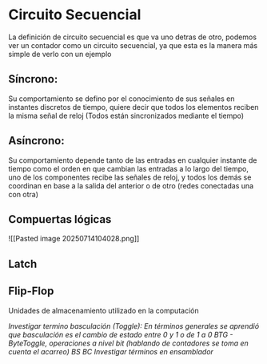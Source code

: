 # Circuito Secuencial
La definición de circuito secuencial es que va uno detras de otro, podemos ver un contador como un circuito secuencial, ya que esta es la manera más simple de verlo con un ejemplo
## Síncrono:
Su comportamiento se defino por el conocimiento de sus señales en instantes discretos de tiempo, quiere decir que todos los elementos reciben la misma señal de reloj (Todos están sincronizados mediante el tiempo)
## Asíncrono: 
Su comportamiento depende tanto de las entradas en cualquier instante de tiempo como el orden en que cambian las entradas a lo largo del tiempo, uno de los componentes recibe las señales de reloj, y todos los demás se coordinan en base a la salida del anterior o de otro (redes conectadas una con otra)

## Compuertas lógicas
![[Pasted image 20250714104028.png]]

## Latch

## Flip-Flop
Unidades de almacenamiento utilizado en la computación

*Investigar termino basculación (Toggle): En términos generales se aprendió que basculación es el cambio de estado entre 0 y 1 o de 1 a 0 
BTG - ByteToggle, operaciones a nivel bit (hablando de contadores se toma en cuenta el acarreo)
BS
BC
Investigar términos en ensamblador*

